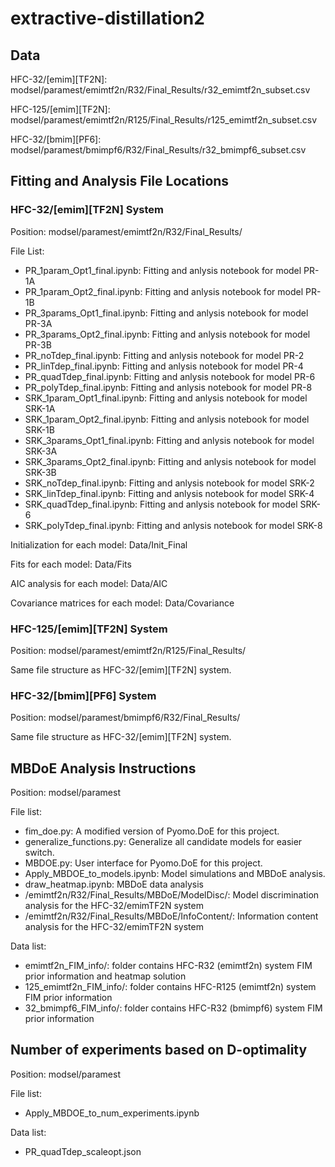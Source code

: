 # extractive-distillation2

## Data

HFC-32/[emim][TF2N]: modsel/paramest/emimtf2n/R32/Final_Results/r32_emimtf2n_subset.csv

HFC-125/[emim][TF2N]: modsel/paramest/emimtf2n/R125/Final_Results/r125_emimtf2n_subset.csv

HFC-32/[bmim][PF6]: modsel/paramest/bmimpf6/R32/Final_Results/r32_bmimpf6_subset.csv

## Fitting and Analysis File Locations

### HFC-32/[emim][TF2N] System

Position: modsel/paramest/emimtf2n/R32/Final_Results/

File List:
 - PR_1param_Opt1_final.ipynb: Fitting and anlysis notebook for model PR-1A
 - PR_1param_Opt2_final.ipynb: Fitting and anlysis notebook for model PR-1B
 - PR_3params_Opt1_final.ipynb: Fitting and anlysis notebook for model PR-3A
 - PR_3params_Opt2_final.ipynb: Fitting and anlysis notebook for model PR-3B
 - PR_noTdep_final.ipynb: Fitting and anlysis notebook for model PR-2
 - PR_linTdep_final.ipynb: Fitting and anlysis notebook for model PR-4
 - PR_quadTdep_final.ipynb: Fitting and anlysis notebook for model PR-6
 - PR_polyTdep_final.ipynb: Fitting and anlysis notebook for model PR-8
 - SRK_1param_Opt1_final.ipynb: Fitting and anlysis notebook for model SRK-1A
 - SRK_1param_Opt2_final.ipynb: Fitting and anlysis notebook for model SRK-1B
 - SRK_3params_Opt1_final.ipynb: Fitting and anlysis notebook for model SRK-3A
 - SRK_3params_Opt2_final.ipynb: Fitting and anlysis notebook for model SRK-3B
 - SRK_noTdep_final.ipynb: Fitting and anlysis notebook for model SRK-2
 - SRK_linTdep_final.ipynb: Fitting and anlysis notebook for model SRK-4
 - SRK_quadTdep_final.ipynb: Fitting and anlysis notebook for model SRK-6
 - SRK_polyTdep_final.ipynb: Fitting and anlysis notebook for model SRK-8

Initialization for each model: Data/Init_Final

Fits for each model: Data/Fits

AIC analysis for each model: Data/AIC

Covariance matrices for each model: Data/Covariance

### HFC-125/[emim][TF2N] System

Position: modsel/paramest/emimtf2n/R125/Final_Results/

Same file structure as HFC-32/[emim][TF2N] system.

### HFC-32/[bmim][PF6] System

Position: modsel/paramest/bmimpf6/R32/Final_Results/

Same file structure as HFC-32/[emim][TF2N] system.

## MBDoE Analysis Instructions 

Position: modsel/paramest

File list:
 - fim_doe.py: A modified version of Pyomo.DoE for this project.
 - generalize_functions.py: Generalize all candidate models for easier switch. 
 - MBDOE.py: User interface for Pyomo.DoE for this project. 
 - Apply_MBDOE_to_models.ipynb: Model simulations and MBDoE analysis.
 - draw_heatmap.ipynb: MBDoE data analysis
 - /emimtf2n/R32/Final_Results/MBDoE/ModelDisc/: Model discrimination analysis for the HFC-32/emimTF2N system
 - /emimtf2n/R32/Final_Results/MBDoE/InfoContent/: Information content analysis for the HFC-32/emimTF2N system
 
Data list:
 - emimtf2n_FIM_info/: folder contains HFC-R32 (emimtf2n) system FIM prior information and heatmap solution
 - 125_emimtf2n_FIM_info/: folder contains HFC-R125 (emimtf2n) system FIM prior information 
 - 32_bmimpf6_FIM_info/: folder contains HFC-R32 (bmimpf6) system FIM prior information


 ## Number of experiments based on D-optimality

Position: modsel/paramest

File list:
- Apply_MBDOE_to_num_experiments.ipynb

Data list:
- PR_quadTdep_scaleopt.json
 
 
 
 
 
 
 
 
 

